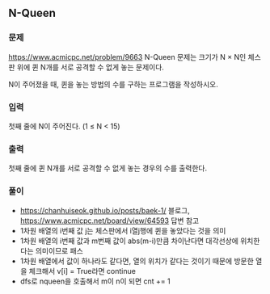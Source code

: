 ## N-Queen
### 문제
https://www.acmicpc.net/problem/9663
N-Queen 문제는 크기가 N × N인 체스판 위에 퀸 N개를 서로 공격할 수 없게 놓는 문제이다.

N이 주어졌을 때, 퀸을 놓는 방법의 수를 구하는 프로그램을 작성하시오.

### 입력
첫째 줄에 N이 주어진다. (1 ≤ N < 15)

### 출력
첫째 줄에 퀸 N개를 서로 공격할 수 없게 놓는 경우의 수를 출력한다.

### 풀이
- https://chanhuiseok.github.io/posts/baek-1/ 블로그, https://www.acmicpc.net/board/view/64593 답변 참고
- 1차원 배열의 i번째 값 j는 체스판에서 i열j행에 퀸을 놓았다는 것을 의미
- 1차원 배열의 i번째 값과 m번째 값이 abs(m-i)만큼 차이난다면 대각선상에 위치한다는 의미이므로 패스
- 1차원 배열에서 값이 하나라도 같다면, 열의 위치가 같다는 것이기 때문에 방문한 열을 체크해서 v[i] = True라면 continue
- dfs로 nqueen을 호출해서 m이 n이 되면 cnt += 1